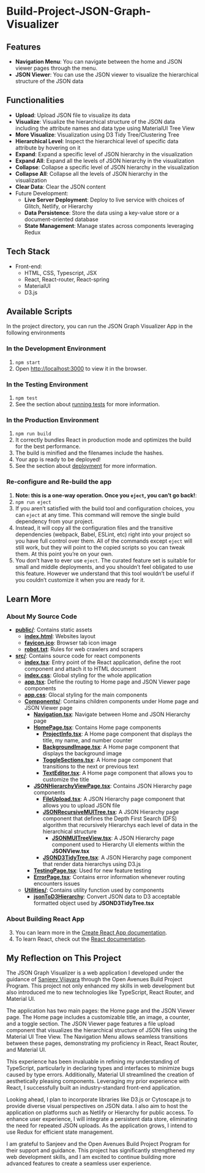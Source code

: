 # Build-Project-JSON-Graph-Visualizer

## Features
- **Navigation Menu**: You can navigate between the home and JSON viewer pages through the menu.
- **JSON Viewer**: You can use the JSON viewer to visualize the hierarchical structure of the JSON data

## Functionalities
- **Upload**: Upload JSON file to visualize its data
- **Visualize**: Visualize the hierarchical structure of the JSON data including the attribute names and data type using MaterialUI Tree View
- **More Visualize**: Visualization using D3 Tidy Tree/Clustering Tree
- **Hierarchical Level**: Inspect the hierarchical level of specific data attribute by hovering on it
- **Expand**: Expand a specific level of JSON hierarchy in the visualization
- **Expand All**: Expand all the levels of JSON hierarchy in the visualization
- **Collapse**: Collapse a specific level of JSON hierarchy in the visualization
- **Collapse All**: Collapse all the levels of JSON hierarchy in the visualization
- **Clear Data**: Clear the JSON content
- Future Development:
  - **Live Server Deployment**: Deploy to live service with choices of Glitch, Netlify, or Hierarchy
  - **Data Persistence**: Store the data using a key-value store or a document-oriented database
  - **State Management**: Manage states across components leveraging Redux

## Tech Stack
- Front-end:
  - HTML, CSS, Typescript, JSX
  - React, React-router, React-spring
  - MaterialUI
  - D3.js

## Available Scripts

In the project directory, you can run the JSON Graph Visualizer App in the following environments

### In the Development Environment
1. `npm start`
2. Open [http://localhost:3000](http://localhost:3000) to view it in the browser.

### In the Testing Environment
1. `npm test`
2. See the section about [running tests](https://facebook.github.io/create-react-app/docs/running-tests) for more information.

### In the Production Environment
1. `npm run build`
2. It correctly bundles React in production mode and optimizes the build for the best performance.
3. The build is minified and the filenames include the hashes.
4. Your app is ready to be deployed!
5. See the section about [deployment](https://facebook.github.io/create-react-app/docs/deployment) for more information.

### Re-configure and Re-build the app
1. **Note: this is a one-way operation. Once you `eject`, you can’t go back!**:
2. `npm run eject`
3. If you aren’t satisfied with the build tool and configuration choices, you can `eject` at any time. This command will remove the single build dependency from your project.
4. Instead, it will copy all the configuration files and the transitive dependencies (webpack, Babel, ESLint, etc) right into your project so you have full control over them. All of the commands except `eject` will still work, but they will point to the copied scripts so you can tweak them. At this point you’re on your own.
5. You don’t have to ever use `eject`. The curated feature set is suitable for small and middle deployments, and you shouldn’t feel obligated to use this feature. However we understand that this tool wouldn’t be useful if you couldn’t customize it when you are ready for it.

## Learn More

### About My Source Code
- [**public/**](https://github.com/StevenG777/BuildProject-JSON-Graph-Visualizer/tree/main/public): Contains static assets
  - [**index.html**](https://github.com/StevenG777/BuildProject-JSON-Graph-Visualizer/blob/main/public/index.html): Websites layout
  - [**favicon.ico**](https://github.com/StevenG777/BuildProject-JSON-Graph-Visualizer/blob/main/public/favicon.ico): Browser tab icon image
  - [**robot.txt**](https://github.com/StevenG777/BuildProject-JSON-Graph-Visualizer/blob/main/public/robots.txt): Rules for web crawlers and scrapers
- [**src/**](https://github.com/StevenG777/BuildProject-JSON-Graph-Visualizer/tree/main/src): Contains source code for react components
  - [**index.tsx**](https://github.com/StevenG777/BuildProject-JSON-Graph-Visualizer/blob/main/src/index.tsx): Entry point of the React application, define the root component and attach it to HTML document
  - [**index.css**](https://github.com/StevenG777/BuildProject-JSON-Graph-Visualizer/blob/main/src/index.css): Global styling for the whole application
  - [**app.tsx**](https://github.com/StevenG777/BuildProject-JSON-Graph-Visualizer/blob/main/src/App.tsx): Define the routing to Home page and JSON Viewer page components
  - [**app.css**](https://github.com/StevenG777/BuildProject-JSON-Graph-Visualizer/blob/main/src/App.css): Glocal styling for the main components
  - [**Components/**](https://github.com/StevenG777/BuildProject-JSON-Graph-Visualizer/tree/main/src/Components): Contains children components under Home page and JSON Viewer page
      - [**Navigation.tsx**](https://github.com/StevenG777/BuildProject-JSON-Graph-Visualizer/blob/main/src/Components/Navigation.tsx): Navigate between Home and JSON Hierarchy page
      - [**HomePage.tsx**](https://github.com/StevenG777/BuildProject-JSON-Graph-Visualizer/blob/main/src/Components/HomePage.tsx): Contains Home page components
        - [**ProjectInfo.tsx**](https://github.com/StevenG777/BuildProject-JSON-Graph-Visualizer/blob/main/src/Components/ProjectInfo.tsx): A Home page component that displays the title, my name, and number counter
        - [**BackgroundImage.tsx**](https://github.com/StevenG777/BuildProject-JSON-Graph-Visualizer/blob/main/src/Components/BackgroundImage.tsx): A Home page component that displays the background image
        - [**ToggleSections.tsx**](https://github.com/StevenG777/BuildProject-JSON-Graph-Visualizer/blob/main/src/Components/ToggleSections.tsx): A Home page component that transitions to the next or previous text
        - [**TextEditor.tsx**](https://github.com/StevenG777/BuildProject-JSON-Graph-Visualizer/blob/main/src/Components/TextEditor.tsx): A Home page component that allows you to customize the title
      - [**JSONHierarchyViewPage.tsx**](https://github.com/StevenG777/BuildProject-JSON-Graph-Visualizer/blob/main/src/Components/JSONHierarchyViewPage.tsx): Contains JSON Hierarchy page components
        - [**FileUpload.tsx**](https://github.com/StevenG777/BuildProject-JSON-Graph-Visualizer/blob/main/src/Components/FileUpload.tsx): A JSON Hierarchy page component that allows you to upload JSON file
        - [**JSONRecursiveMUITree.tsx**](https://github.com/StevenG777/BuildProject-JSON-Graph-Visualizer/blob/main/src/Components/JSONRecursiveMUITree.tsx): A JSON Hierarchy page component that defines the Depth First Search (DFS) algorithm that recursively Hierarchys each level of data in the hierarchical structure
          - [**JSONMUITreeView.tsx**](https://github.com/StevenG777/BuildProject-JSON-Graph-Visualizer/blob/main/src/Components/JSONMUITree.tsx): A JSON Hierarchy page component used to Hierarchy UI elements within the **JSONView.tsx**
        - [**JSOND3TidyTree.tsx**](https://github.com/StevenG777/BuildProject-JSON-Graph-Visualizer/tree/main/src/Components): A JSON Hierarchy page component that render data hierarchys using D3.js
      - [**TestingPage.tsx**](https://github.com/StevenG777/BuildProject-JSON-Graph-Visualizer/blob/main/src/Components/TestingPage.tsx): Used for new feature testing
      - [**ErrorPage.tsx**](https://github.com/StevenG777/BuildProject-JSON-Graph-Visualizer/blob/main/src/Components/ErrorPage.tsx): Contains error information whenever routing encounters issues
  - [**Utilities/**](https://github.com/StevenG777/BuildProject-JSON-Graph-Visualizer/tree/main/src/Utilities): Contains utility function used by components
    - [**jsonToD3Hierarchy**](https://github.com/StevenG777/BuildProject-JSON-Graph-Visualizer/blob/main/src/Utilities/jsonToD3Hierarchy.ts): Convert JSON data to D3 acceptable formatted object used by **JSOND3TidyTree.tsx**

### About Building React App
3. You can learn more in the [Create React App documentation](https://facebook.github.io/create-react-app/docs/getting-started).
4. To learn React, check out the [React documentation](https://reactjs.org/).

## My Reflection on This Project
The JSON Graph Visualizer is a web application I developed under the guidance of [Sanjeev Vijayara](https://www.linkedin.com/in/sanjeev-vijayaraj/) through the Open Avenues Build Project Program. This project not only enhanced my skills in web development but also introduced me to new technologies like TypeScript, React Router, and Material UI.

The application has two main pages: the Home page and the JSON Viewer page. The Home page includes a customizable title, an image, a counter, and a toggle section. The JSON Viewer page features a file upload component that visualizes the hierarchical structure of JSON files using the Material UI Tree View. The Navigation Menu allows seamless transitions between these pages, demonstrating my proficiency in React, React Router, and Material UI.

This experience has been invaluable in refining my understanding of TypeScript, particularly in declaring types and interfaces to minimize bugs caused by type errors. Additionally, Material UI streamlined the creation of aesthetically pleasing components. Leveraging my prior experience with React, I successfully built an industry-standard front-end application.

Looking ahead, I plan to incorporate libraries like D3.js or Cytoscape.js to provide diverse visual perspectives on JSON data. I also aim to host the application on platforms such as Netlify or Hierarchy for public access. To enhance user experience, I will integrate a persistent data store, eliminating the need for repeated JSON uploads. As the application grows, I intend to use Redux for efficient state management.

I am grateful to Sanjeev and the Open Avenues Build Project Program for their support and guidance. This project has significantly strengthened my web development skills, and I am excited to continue building more advanced features to create a seamless user experience.
